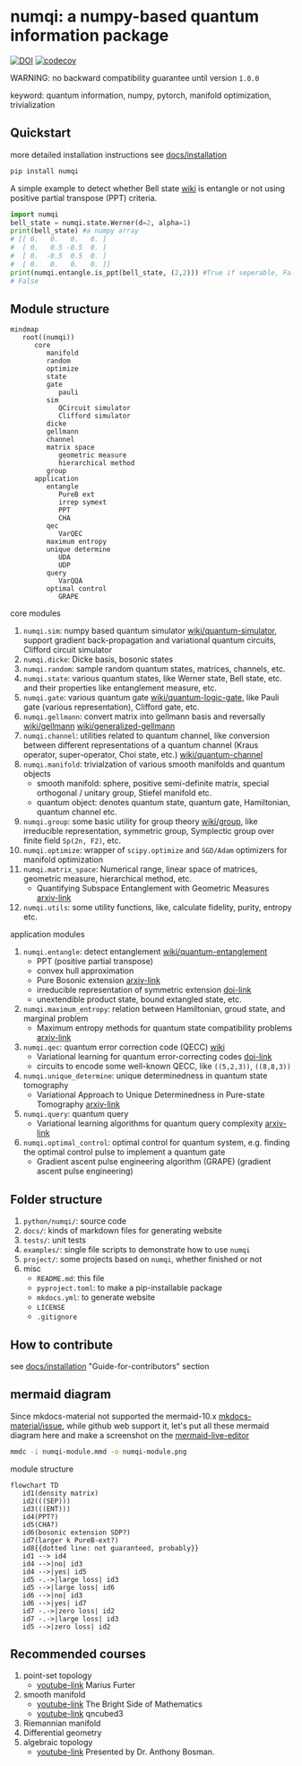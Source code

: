 # numqi: a numpy-based quantum information package

[![DOI](https://zenodo.org/badge/568701845.svg)](https://zenodo.org/doi/10.5281/zenodo.10867067)
[![codecov](https://codecov.io/github/numqi/numqi/graph/badge.svg?token=sKLURoXVji)](https://codecov.io/github/numqi/numqi)

WARNING: no backward compatibility guarantee until version `1.0.0`

keyword: quantum information, numpy, pytorch, manifold optimization, trivialization

## Quickstart

more detailed installation instructions see [docs/installation](./docs/installation.md)

```bash
pip install numqi
```

A simple example to detect whether Bell state [wiki](https://en.wikipedia.org/wiki/Bell_state) is entangle or not using positive partial transpose (PPT) criteria.

```Python
import numqi
bell_state = numqi.state.Werner(d=2, alpha=1)
print(bell_state) #a numpy array
# [[ 0.   0.   0.   0. ]
#  [ 0.   0.5 -0.5  0. ]
#  [ 0.  -0.5  0.5  0. ]
#  [ 0.   0.   0.   0. ]]
print(numqi.entangle.is_ppt(bell_state, (2,2))) #True if seperable, False if entangled
# False
```

## Module structure

```mermaid
mindmap
   root((numqi))
      core
         manifold
         random
         optimize
         state
         gate
            pauli
         sim
            QCircuit simulator
            Clifford simulator
         dicke
         gellmann
         channel
         matrix space
            geometric measure
            hierarchical method
         group
      application
         entangle
            PureB ext
            irrep symext
            PPT
            CHA
         qec
            VarQEC
         maximum entropy
         unique determine
            UDA
            UDP
         query
            VarQQA
         optimal control
            GRAPE
```

core modules

1. `numqi.sim`: numpy based quantum simulator [wiki/quantum-simulator](https://en.wikipedia.org/wiki/Quantum_simulator), support gradient back-propagation and variational quantum circuits, Clifford circuit simulator
2. `numqi.dicke`: Dicke basis, bosonic states
3. `numqi.random`: sample random quantum states, matrices, channels, etc.
4. `numqi.state`: various quantum states, like Werner state, Bell state, etc. and their properties like entanglement measure, etc.
5. `numqi.gate`: various quantum gate [wiki/quantum-logic-gate](https://en.wikipedia.org/wiki/Quantum_logic_gate), like Pauli gate (various representation), Clifford gate, etc.
6. `numqi.gellmann`: convert matrix into gellmann basis and reversally [wiki/gellmann](https://en.wikipedia.org/wiki/Gell-Mann_matrices) [wiki/generalized-gellmann](https://en.wikipedia.org/wiki/Generalizations_of_Pauli_matrices)
7. `numqi.channel`: utilities related to quantum channel, like conversion between different representations of a quantum channel (Kraus operator, super-operator, Choi state, etc.) [wiki/quantum-channel](https://en.wikipedia.org/wiki/Quantum_channel)
8. `numqi.manifold`: trivialzation of various smooth manifolds and quantum objects
   * smooth manifold: sphere, positive semi-definite matrix, special orthogonal / unitary group, Stiefel manifold etc.
   * quantum object: denotes quantum state, quantum gate, Hamiltonian, quantum channel etc.
9. `numqi.group`: some basic utility for group theory [wiki/group](https://en.wikipedia.org/wiki/Group_(mathematics)), like irreducible representation, symmetric group, Symplectic group over finite field `Sp(2n, F2)`, etc.
10. `numqi.optimize`: wrapper of `scipy.optimize` and `SGD/Adam` optimizers for manifold optimization
11. `numqi.matrix_space`: Numerical range, linear space of matrices, geometric measure, hierarchical method, etc.
    * Quantifying Subspace Entanglement with Geometric Measures [arxiv-link](https://arxiv.org/abs/2311.10353)
12. `numqi.utils`: some utility functions, like, calculate fidelity, purity, entropy etc.

application modules

1. `numqi.entangle`: detect entanglement [wiki/quantum-entanglement](https://en.wikipedia.org/wiki/Quantum_entanglement)
   * PPT (positive partial transpose)
   * convex hull approximation
   * Pure Bosonic extension [arxiv-link](https://arxiv.org/abs/2209.10934)
   * irreducible representation of symmetric extension [doi-link](https://doi.org/10.3390/e25101425)
   * unextendible product state, bound extangled state, etc.
2. `numqi.maximum_entropy`: relation between Hamiltonian, groud state, and marginal problem
   * Maximum entropy methods for quantum state compatibility problems [arxiv-link](https://arxiv.org/abs/2207.11645)
3. `numqi.qec`: quantum error correction code (QECC) [wiki](https://en.wikipedia.org/wiki/Quantum_error_correction)
   * Variational learning for quantum error-correcting codes [doi-link](https://doi.org/10.22331/q-2022-10-06-828)
   * circuits to encode some well-known QECC, like `((5,2,3))`, `((8,8,3))`
4. `numqi.unique_determine`: unique determinedness in quantum state tomography
   * Variational Approach to Unique Determinedness in Pure-state Tomography [arxiv-link](https://arxiv.org/abs/2305.10811)
5. `numqi.query`: quantum query
   * Variational learning algorithms for quantum query complexity [arxiv-link](https://arxiv.org/abs/2205.07449)
6. `numqi.optimal_control`: optimal control for quantum system, e.g. finding the optimal control pulse to implement a quantum gate
   * Gradient ascent pulse engineering algorithm (GRAPE) (gradient ascent pulse engineering)

## Folder structure

1. `python/numqi/`: source code
2. `docs/`: kinds of markdown files for generating website
3. `tests/`: unit tests
4. `examples/`: single file scripts to demonstrate how to use `numqi`
5. `project/`: some projects based on `numqi`, whether finished or not
6. misc
   * `README.md`: this file
   * `pyproject.toml`: to make a pip-installable package
   * `mkdocs.yml`: to generate website
   * `LICENSE`
   * `.gitignore`

## How to contribute

see [docs/installation](./docs/installation.md) "Guide-for-contributors" section

## mermaid diagram

Since mkdocs-material not supported the mermaid-10.x [mkdocs-material/issue](https://github.com/squidfunk/mkdocs-material/issues/5193), while github web support it, let's put all these mermaid diagram here and make a screenshot on the [mermaid-live-editor](https://mermaid.live/)

```bash
mmdc -i numqi-module.mmd -o numqi-module.png
```

module structure

```mermaid
flowchart TD
   id1(density matrix)
   id2(((SEP)))
   id3(((ENT)))
   id4(PPT?)
   id5(CHA?)
   id6(bosonic extension SDP?)
   id7(larger k PureB-ext?)
   id8{{dotted line: not guaranteed, probably}}
   id1 --> id4
   id4 -->|no| id3
   id4 -->|yes| id5
   id5 -.->|large loss| id3
   id5 -->|large loss| id6
   id6 -->|no| id3
   id6 -->|yes| id7
   id7 -.->|zero loss| id2
   id7 -.->|large loss| id3
   id5 -->|zero loss| id2
```

## Recommended courses

1. point-set topology
    * [youtube-link](https://youtube.com/playlist?list=PLd8NbPjkXPliJunBhtDNMuFsnZPeHpm-0&si=Y5-wnge2rWO1HNVb) Marius Furter
2. smooth manifold
    * [youtube-link](https://www.youtube.com/playlist?list=PLBh2i93oe2qvRGAtgkTszX7szZDVd6jh1) The Bright Side of Mathematics
    * [youtube-link](https://www.youtube.com/playlist?list=PLD2r7XEOtm-AGjr3ynbljbx3oWHdus9Xb) qncubed3
3. Riemannian manifold
4. Differential geometry
5. algebraic topology
    * [youtube-link](https://www.youtube.com/playlist?list=PLOROtRhtegr7DmeMyFxfKxsljAVsAn_X4) Presented by Dr. Anthony Bosman.
